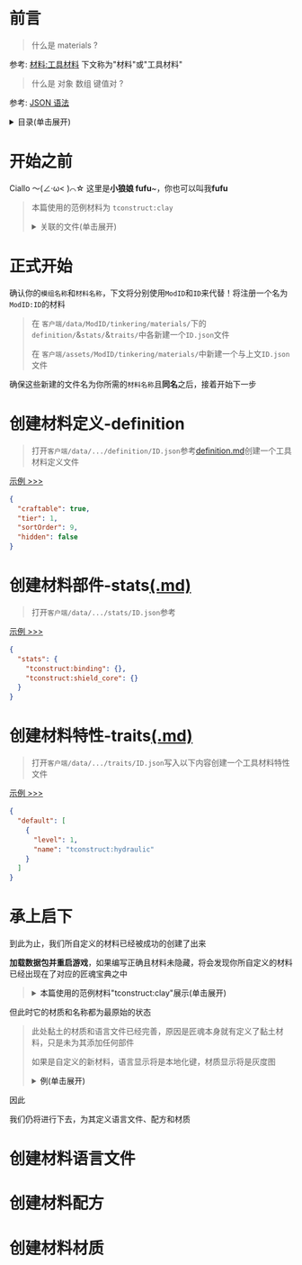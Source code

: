 # 前言

> 什么是 materials ?

参考: [材料:工具材料](https://www.mcmod.cn/item/list/3725-1-1016623.html) 下文称为"材料"或"工具材料"

> 什么是 对象 数组 键值对 ?

参考: [JSON 语法](https://www.runoob.com/json/json-syntax.html)

<details>

<summary>目录(单击展开)</summary>
    <ol>
        <li><a href=#前言>前言</a></li>
        <li><a href=#开始之前>开始之前</a></li>
        <li><a href=#正式开始>正式开始</a></li>
        <li><a href=#创建材料定义-definitionmd>创建材料定义-definition</a></li>
        <li><a href=#创建材料部件-statsmd>创建材料部件-stats</a></li>
        <li><a href=#创建材料特性-traitsmd>创建材料特性-traits</a></li>
    </ol>

</details>

# 开始之前

Ciallo ～(∠·ω< )⌒☆ 这里是**小狼娘 fufu**~，你也可以叫我**fufu**

> 本篇使用的范例材料为 `tconstruct:clay`
>
> <details>
>
> <summary>关联的文件(单击展开)</summary>
>
> <ol>
>    <li><a href=../Packs/data/tconstruct/tinkering/materials/definition/clay.json> 定义(definition) </a></li>
> </ol>
>
> </details>

# 正式开始

确认你的`模组名称`和`材料名称`，下文将分别使用`ModID`和`ID`来代替！将注册一个名为`ModID:ID`的材料

> 在 `客户端/data/ModID/tinkering/materials/`下的`definition/`&`stats/`&`traits/`中各新建一个`ID.json`文件
>
> 在 `客户端/assets/ModID/tinkering/materials/`中新建一个与上文`ID.json`文件

确保这些新建的文件名为你所需的`材料名称`且**同名**之后，接着开始下一步

# 创建材料定义-**definition**

> 打开`客户端/data/.../definition/ID.json`参考[definition.md](./Materials/定义(definition).md)创建一个工具材料定义文件

[示例 >>>](../Packs/data/tconstruct/tinkering/materials/definition/clay.json)

```json
{
  "craftable": true,
  "tier": 1,
  "sortOrder": 9,
  "hidden": false
}
```

# 创建材料部件-**stats**[(.md)](./Materials/部件(stats).md)

> 打开`客户端/data/.../stats/ID.json`参考

[示例 >>>](../Packs/data/tconstruct/tinkering/materials/stats/clay.json)

```json
{
  "stats": {
    "tconstruct:binding": {},
    "tconstruct:shield_core": {}
  }
}
```

# 创建材料特性-**traits**[(.md)](./Materials/特性(traits).md)

> 打开`客户端/data/.../traits/ID.json`写入以下内容创建一个工具材料特性文件

[示例 >>>](../Packs/data/tconstruct/tinkering/materials/traits/clay.json)

```json
{
  "default": [
    {
      "level": 1,
      "name": "tconstruct:hydraulic"
    }
  ]
}
```

# 承上启下

到此为止，我们所自定义的材料已经被成功的创建了出来

**加载数据包并重启游戏**，如果编写正确且材料未隐藏，将会发现你所自定义的材料已经出现在了对应的匠魂宝典之中

> <details>
>
> <summary><a>本篇使用的范例材料"tconstruct:clay"展示(单击展开)</a></summary>
>
> > defintion/clay.json 定义的材料等级和目录位置
>
> ![](../assets/images/custom-materials-7-0.png)
>
> > stats/clay.json 定义的部件与 traits/clay.json 定义的特性
>
> ![](../assets/images/custom-materials-7-1.png)
>
> ![](../assets/images/custom-materials-7-2.png)
>
> </details>

但此时它的材质和名称都为最原始的状态

> 此处黏土的材质和语言文件已经完善，原因是匠魂本身就有定义了黏土材料，只是未为其添加任何部件
>
> 如果是自定义的新材料，语言显示将是本地化键，材质显示将是灰度图
>
> <details>
>
> <summary><a>例(单击展开)</a></summary>
>
> ![](../assets/images/custom-materials-7-3.png)
>
> </details>

因此

我们仍将进行下去，为其定义语言文件、配方和材质

# 创建材料语言文件

# 创建材料配方

# 创建材料材质
